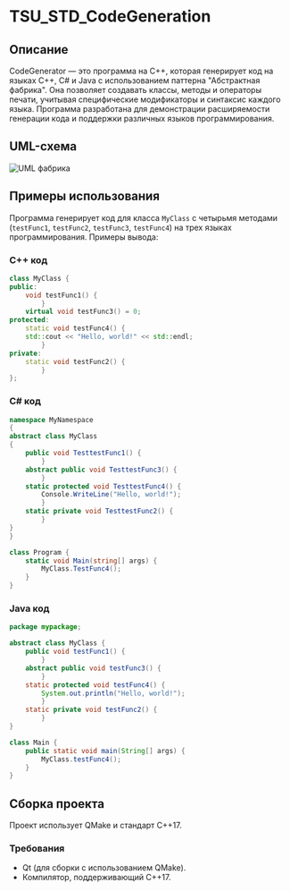 # TSU_STD_CodeGeneration 

## Описание 

CodeGenerator — это программа на C++, которая генерирует код на языках C++, C# и Java с использованием паттерна "Абстрактная фабрика". Она позволяет создавать классы, методы и операторы печати, учитывая специфические модификаторы и синтаксис каждого языка. Программа разработана для демонстрации расширяемости генерации кода и поддержки различных языков программирования.

## UML-схема

![UML фабрика](https://github.com/user-attachments/assets/d8aa7bd4-3c00-4ac0-a372-1eb8c7510b69)

## Примеры использования

Программа генерирует код для класса `MyClass` с четырьмя методами (`testFunc1`, `testFunc2`, `testFunc3`, `testFunc4`) на трех языках программирования. Примеры вывода:

### C++ код
```cpp
class MyClass {
public:
    void testFunc1() {
        }
    virtual void testFunc3() = 0;
protected:
    static void testFunc4() {
    std::cout << "Hello, world!" << std::endl;
        }
private:
    static void testFunc2() {
        }
};
```

### C# код
```csharp
namespace MyNamespace
{
abstract class MyClass
{
    public void TesttestFunc1() {
        }
    abstract public void TesttestFunc3() {
        }
    static protected void TesttestFunc4() {
        Console.WriteLine("Hello, world!");
        }
    static private void TesttestFunc2() {
        }
}
}

class Program {
    static void Main(string[] args) {
        MyClass.TestFunc4();
    }
}
```

### Java код
```java
package mypackage;

abstract class MyClass {
    public void testFunc1() {
        }
    abstract public void testFunc3() {
        }
    static protected void testFunc4() {
        System.out.println("Hello, world!");
        }
    static private void testFunc2() {
        }
}

class Main {
    public static void main(String[] args) {
        MyClass.testFunc4();
    }
}
```

## Сборка проекта

Проект использует QMake и стандарт C++17.

### Требования
- Qt (для сборки с использованием QMake).
- Компилятор, поддерживающий C++17.









